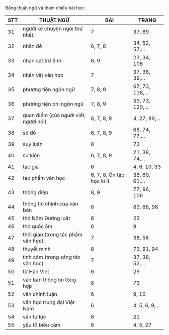 Bảng thuật ngữ và tham chiếu bài học:

STT | THUẬT NGỮ | BÀI | TRANG
--- | --- | --- | ---
31 | người kể chuyện ngôi thứ nhất | 7 | 37, 69
32 | nhân đề | 6, 7, 8 | 34, 52, 57,...
33 | nhân vật trữ tình | 6, 9 | 23, 34, 106
34 | nhân vật văn học | 7 | 37, 38, 39,...
35 | phương tiện ngôn ngữ | 7, 8, 9 | 67, 73, 118,...
36 | phương tiện phi ngôn ngữ | 7, 8, 9 | 33, 73, 120,...
37 | quan điểm (của người viết, người nói) | 6, 7, 8, 9 | 4, 27, 99,...
38 | sơ đồ | 6, 7, 8, 9 | 68, 74, 77,...
39 | suy luận | 8 | 73
40 | sự kiện | 6, 7, 8, 9 | 21, 38, 74,...
41 | tác giả | 6 | 4, 6, 10, 33
42 | tác phẩm văn học | 6, 7, 8, Ôn tập học kì II | 38, 60, 61,...
43 | thông điệp | 8, 9 | 77, 96, 106
44 | thông tin chính của văn bản | 8 | 83, 88, 96
45 | thơ Nôm Đường luật | 6 | 23
46 | thơ quốc âm | 6 | 9
47 | thời gian (trong tác phẩm văn học) | 7 | 38, 58
48 | thuyết minh | 8 | 73, 91, 94
49 | tình cảm (trong sáng tác văn học) | 7 | 37, 38, 52,...
50 | từ Hán Việt | 6 | 29
51 | văn bản thông tin tổng hợp | 8 | 73
52 | văn chính luận | 6 | 9, 10
53 | văn học trung đại Việt Nam | 6 | 4, 5, 6, 9,...
54 | văn tự lực | 6 | 21
55 | yếu tố biểu cảm | 6 | 4, 5, 27